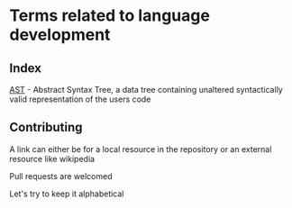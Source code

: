 # Terms related to language development

## Index

[AST](content/ast.md) - Abstract Syntax Tree, a data tree containing unaltered syntactically valid representation of the users code

## Contributing

A link can either be for a local resource in the repository or an external resource like wikipedia

Pull requests are welcomed

Let's try to keep it alphabetical
